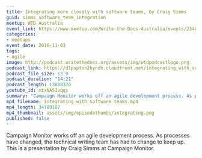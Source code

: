 ```yaml
---
title: Integrating more closely with software teams, by Craig Simms
guid: simms_software_team_integration
meetup: WTD Australia
event_link: https://www.meetup.com/Write-the-Docs-Australia/events/234610168/
categories:
- meetups
event_date: 2016-11-03
tags:
- agile
image: http://podcast.writethedocs.org/assets/img/wtdpodcastlogo.png
podcast_link: https://d1pspton2hyndh.cloudfront.net/integrating_with_software_teams.mp3
podcast_file_size: 13.9
podcast_duration: "14:21"
podcast_length: 13880320
youtube_id: mtxNA5Ivqqs
summary: "Campaign Monitor works off an agile development process. As processes have changed, the technical writing team has had to change to keep up. This is a presentation by Craig Simms at Campaign Monitor. This is a presentation by Craig Simms at Campaign Monitor."
mp4_filename: integrating_with_software_teams.mp4
mp4_length: 34789187
mp4_thumbnail: assets/img/episodethumbs/integrating.png
published: false
---
```


Campaign Monitor works off an agile development process. As processes have changed, the technical writing team has had to change to keep up. This is a presentation by Craig Simms at Campaign Monitor.
